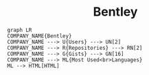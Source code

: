 <h1 align="center">Bentley</h1>

```mermaid
graph LR
COMPANY_NAME{Bentley}
COMPANY_NAME ---> U{Users} ---> UN[2]
COMPANY_NAME ---> R{Repositories} ---> RN[2]
COMPANY_NAME ---> G{Gists} ---> GN[16]
COMPANY_NAME ---> ML{Most Used<br>Languages}
ML --> HTML[HTML]
```
